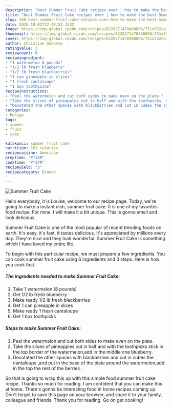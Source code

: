 ```yaml
---
description: "best Summer Fruit Cake recipes ever | how to make the best Summer Fruit Cake"
title: "best Summer Fruit Cake recipes ever | how to make the best Summer Fruit Cake"
slug: 368-best-summer-fruit-cake-recipes-ever-how-to-make-the-best-summer-fruit-cake
date: 2020-10-02T12:48:53.353Z
image: https://img-global.cpcdn.com/recipes/6226271478480896/751x532cq70/summer-fruit-cake-recipe-main-photo.jpg
thumbnail: https://img-global.cpcdn.com/recipes/6226271478480896/751x532cq70/summer-fruit-cake-recipe-main-photo.jpg
cover: https://img-global.cpcdn.com/recipes/6226271478480896/751x532cq70/summer-fruit-cake-recipe-main-photo.jpg
author: Christine Osborne
ratingvalue: 3
reviewcount: 6
recipeingredient:
- "1 watermelon 8 pounds"
- "1/2 lb fresh blueberry"
- "1/2 lb fresh blackberries"
- "1 can pineapple in slices"
- "1 fresh cantaloupe"
- "1 box toothpicks"
recipeinstructions:
- "Peel the watermelon and cut both sides to make even on the plate."
- "Take the slices of pineapples cut in half and with the toothpicks  stick in the top border of the watermelon,add in the middle one blueberry."
- "Decotated the other spaces with blackberries and cut in cubes the cantaloupe ,and put in the base of the plate around the watermelon,add in the top the rest of the berries ."
categories:
- Recipe
tags:
- summer
- fruit
- cake

katakunci: summer fruit cake 
nutrition: 161 calories
recipecuisine: American
preptime: "PT14M"
cooktime: "PT37M"
recipeyield: "3"
recipecategory: Dinner

---
```



![Summer Fruit Cake](https://img-global.cpcdn.com/recipes/6226271478480896/751x532cq70/summer-fruit-cake-recipe-main-photo.jpg)

Hello everybody, it is Louise, welcome to our recipe page. Today, we're going to make a instant dish, summer fruit cake. It is one of my favorites food recipe. For mine, I will make it a bit unique. This is gonna smell and look delicious.

Summer Fruit Cake is one of the most popular of recent trending foods on earth. It's easy, it's fast, it tastes delicious. It's appreciated by millions every day. They're nice and they look wonderful. Summer Fruit Cake is something which I have loved my entire life.




To begin with this particular recipe, we must prepare a few ingredients. You can cook summer fruit cake using 6 ingredients and 3 steps. Here is how you cook that.

<!--inarticleads1-->

##### The ingredients needed to make Summer Fruit Cake:

1. Take 1 watermelon (8 pounds)
1. Get 1/2 lb fresh blueberry
1. Make ready 1/2 lb fresh blackberries
1. Get 1 can pineapple in slices
1. Make ready 1 fresh cantaloupe
1. Get 1 box toothpicks




<!--inarticleads2-->

##### Steps to make Summer Fruit Cake:

1. Peel the watermelon and cut both sides to make even on the plate.
1. Take the slices of pineapples cut in half and with the toothpicks  stick in the top border of the watermelon,add in the middle one blueberry.
1. Decotated the other spaces with blackberries and cut in cubes the cantaloupe ,and put in the base of the plate around the watermelon,add in the top the rest of the berries .




So that is going to wrap this up with this simple food summer fruit cake recipe. Thanks so much for reading. I am confident that you can make this at home. There's gonna be interesting food in home recipes coming up. Don't forget to save this page on your browser, and share it to your family, colleague and friends. Thank you for reading. Go on get cooking!
